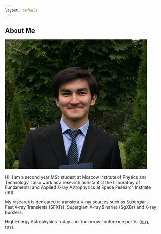 ```yaml
---
layout: default
---
```


## About Me

<img class="profile-picture" src="me.jpeg">

Hi! I am a second year MSc student at Moscow Institute of Physics and Technology.
I also work as a research assistant at the Laboratory of Fundamental and Applied X-ray Astrophysics at Space Research Institute (IKI).

My research is dedicated to transient X-ray sources such as Supergiant Fast X-ray Transients (SFXTs), Supergiant X-ray Binaries (SgXBs) and X-ray bursters.

High Energy Astrophysics Today and Tomorrow conference poster ([eng](heaconf2022_poster_eng.pdf), [rus](heaconf2022_poster_ru.pdf)).


<!-- This is a jekyll based resume template. You can find the full source code on [GitHub](https://github.com/bk2dcradle/researcher)

## Research Interest

Lorem ipsum dolor sit amet, consectetur adipiscing elit. Aliquam finibus ipsum ac erat aliquam dapibus. Vestibulum vehicula placerat ex, a consectetur odio pharetra quis. Mauris id urna ante. Fusce pharetra diam ac nisi aliquet, vel egestas ex iaculis. Pellentesque laoreet cursus tellus sed pellentesque. Praesent a rhoncus elit. Nunc ipsum nisl, consequat sit amet pretium quis, gravida id ipsum.

## Publications

1. F.Bar, J.Doe: Effects of having a placeholder of a name
2. S.Holmes, J.Watson: Consequences of living with a sociopath in London

## Typography

This is a [link](http://google.com). Something *italics* and something **bold**.

Here is a table

| Year | Award     | Category                                              |
| ---- | --------- | ----------------------------------------------------- |
| 2014 | Emmy      | Won Outstanding Lead Actor in a miniseries or a movie |
| 2015 | BAFTA     | Nominated for Best Leading Actor for Sherlock         |
| 2014 | Satellite | Won Best Actor miniseries or television film          |

Here is a horizontal rule

---

Here is a blockquote

> To a great mind, nothing is little

## References

* Foo Bar: Head of Department, Placeholder Names, Lorem
* John Doe: Associate Professor, Department of Computer Science, Ipsum -->
